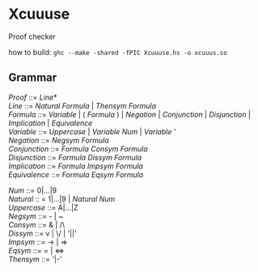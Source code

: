 # Xcuuuse
Proof checker

how to build: `ghc --make -shared -fPIC Xcuuuse.hs -o xcuuus.so`

## Grammar

*Proof* ::= *Line*\*  
*Line* ::= *Natural* *Formula* | *Thensym* *Formula*  
*Formula* ::= *Variable* | ( *Formula* ) | *Negation* | *Conjunction* | *Disjunction* | *Implication* | *Equivalence*  
*Variable* ::= *Uppercase* | *Variable* *Num* | *Variable* '  
*Negation* ::= *Negsym* *Formula*  
*Conjunction* ::= *Formula* *Consym* *Formula*  
*Disjunction* ::= *Formula* *Dissym* *Formula*  
*Implication* ::= *Formula* *Impsym* *Formula*  
*Equivalence* ::= *Formula* *Eqsym* *Formula*  


*Num* ::= 0|...|9  
*Natural* :: = 1|...|9 | *Natural* *Num*  
*Uppercase* ::= A|...|Z  
*Negsym* ::= - | ~  
*Consym* ::= & | /\  
*Dissym* ::= v | \\/ | '||'  
*Impsym* ::= -> | =>  
*Eqsym* ::= = | <=>  
*Thensym* ::= '|-'
